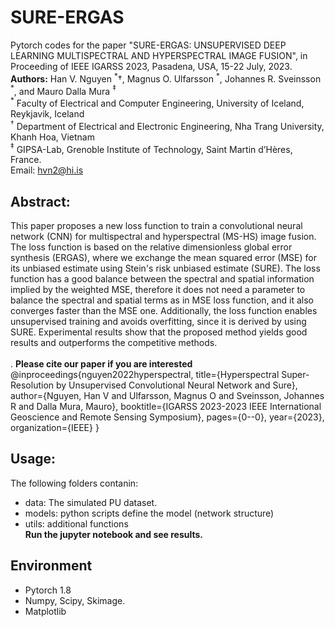 # SURE-ERGAS
Pytorch codes for the paper "SURE-ERGAS: UNSUPERVISED DEEP LEARNING MULTISPECTRAL AND HYPERSPECTRAL IMAGE FUSION", in Proceeding of IEEE IGARSS 2023, Pasadena, USA, 15-22 July, 2023. <br>
**Authors:** Han V. Nguyen $^\ast \dagger$, Magnus O. Ulfarsson $^\ast$,  Johannes R. Sveinsson $^\ast$, and Mauro Dalla Mura $^\ddagger$ <br>
$^\ast$ Faculty of Electrical and Computer Engineering, University of Iceland, Reykjavik, Iceland<br>
$^\dagger$ Department of Electrical and Electronic Engineering, Nha Trang University, Khanh Hoa, Vietnam<br>
$^\ddagger$ GIPSA-Lab, Grenoble Institute of Technology, Saint Martin d’Hères, France.<br>
Email: hvn2@hi.is

## Abstract:<br>
This paper proposes a new loss function to train a convolutional neural network (CNN) for multispectral and hyperspectral (MS-HS) image fusion. The loss function is based on the relative dimensionless global error synthesis (ERGAS), where we exchange the mean squared error (MSE) for its unbiased estimate using Stein's risk unbiased estimate (SURE). The loss function has a good balance between the spectral and spatial information implied by the weighted MSE, therefore it does not need a parameter to balance the spectral and spatial terms as in MSE loss function, and it also converges faster than the MSE one. Additionally, the loss function enables unsupervised training and avoids overfitting, since it is derived by using SURE. Experimental results show that the proposed method yields good results and outperforms the competitive methods. 
<br><br>.
 **Please cite our paper if you are interested**<br>
 @inproceedings{nguyen2022hyperspectral,
  title={Hyperspectral Super-Resolution by Unsupervised Convolutional Neural Network and Sure},
  author={Nguyen, Han V and Ulfarsson, Magnus O and Sveinsson, Johannes R and Dalla Mura, Mauro},
  booktitle={IGARSS 2023-2023 IEEE International Geoscience and Remote Sensing Symposium},
  pages={0--0},
  year={2023},
  organization={IEEE}
}
## Usage:<br>
The following folders contanin:
- data: The simulated PU dataset.
- models: python scripts define the model (network structure)
- utils: additional functions<br>
**Run the jupyter notebook and see results.**
## Environment
- Pytorch 1.8
- Numpy, Scipy, Skimage.
- Matplotlib